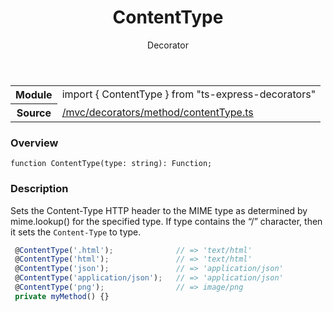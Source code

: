
<header class="symbol-info-header"><h1 id="contenttype">ContentType</h1><label class="symbol-info-type-label decorator">Decorator</label></header>
<!-- summary -->
<section class="symbol-info"><table class="is-full-width"><tbody><tr><th>Module</th><td><div class="lang-typescript"><span class="token keyword">import</span> { ContentType }&nbsp;<span class="token keyword">from</span>&nbsp;<span class="token string">"ts-express-decorators"</span></div></td></tr><tr><th>Source</th><td><a href="https://github.com/Romakita/ts-express-decorators/blob/v3.9.1/src//mvc/decorators/method/contentType.ts#L0-L0">/mvc/decorators/method/contentType.ts</a></td></tr></tbody></table></section>
<!-- overview -->


### Overview


<pre><code class="typescript-lang ">function <span class="token function">ContentType</span><span class="token punctuation">(</span>type<span class="token punctuation">:</span> <span class="token keyword">string</span><span class="token punctuation">)</span><span class="token punctuation">:</span> Function<span class="token punctuation">;</span></code></pre>


<!-- Parameters -->

<!-- Description -->


### Description

Sets the Content-Type HTTP header to the MIME type as determined by mime.lookup() for the specified type.
If type contains the “/” character, then it sets the `Content-Type` to type.

```typescript
 @ContentType('.html');              // => 'text/html'
 @ContentType('html');               // => 'text/html'
 @ContentType('json');               // => 'application/json'
 @ContentType('application/json');   // => 'application/json'
 @ContentType('png');                // => image/png
 private myMethod() {}
```

<!-- Members -->

